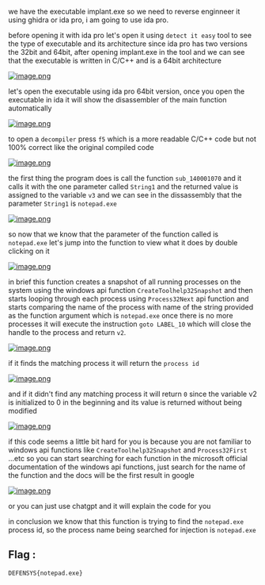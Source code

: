 we have the executable implant.exe so we need to reverse enginneer it using ghidra or ida pro, i am going to use ida pro.

before opening it with ida pro let's open it using `detect it easy` tool to see the type of executable and its architecture since ida pro has two versions the 32bit and 64bit, after opening implant.exe in the tool and we can see that the executable is written in C/C++ and is a 64bit architecture

[![image.png](https://i.postimg.cc/V63mH6wF/image.png)](https://postimg.cc/WF6BdshD)

let's open the executable using ida pro 64bit version, once you open the executable in ida it will show the disassembler of the main function automatically

[![image.png](https://i.postimg.cc/wvJXbgGd/image.png)](https://postimg.cc/9RmwD52x)

to open a `decompiler` press `f5` which is a more readable C/C++ code but not 100% correct like the original compiled code

[![image.png](https://i.postimg.cc/KcP7PcTP/image.png)](https://postimg.cc/xqdbY2t8)

the first thing the program does is call the function `sub_140001070` and it calls it with the one parameter called `String1` and the returned value is assigned to the variable `v3` and we can see in the dissassembly that the parameter `String1` is `notepad.exe`

[![image.png](https://i.postimg.cc/FHB0rYt4/image.png)](https://postimg.cc/QFcFSxx4)

so now that we know that the parameter of the function called is `notepad.exe` let's jump into the function to view what it does by double clicking on it

[![image.png](https://i.postimg.cc/pLwyczbp/image.png)](https://postimg.cc/yDTVkJNH)

in brief this function creates a snapshot of all running processes on the system using the windows api function `CreateToolhelp32Snapshot` and then starts looping through each process using `Process32Next` api function and starts comparing the name of the process with name of the string provided as the function argument which is `notepad.exe` once there is no more processes it will execute the instruction `goto LABEL_10` which will close the handle to the process and return `v2`.

[![image.png](https://i.postimg.cc/mgJVdXgC/image.png)](https://postimg.cc/FYbjzxcH)

if it finds the matching process it will return the `process id`

[![image.png](https://i.postimg.cc/HnkQWXLT/image.png)](https://postimg.cc/dkg747df)

and if it didn't find any matching process it will return `0` since the variable v2 is initialized to 0 in the beginning and its value is returned without being modified

[![image.png](https://i.postimg.cc/hjPJVgRr/image.png)](https://postimg.cc/7CdYyF6G)

if this code seems a little bit hard for you is because you are not familiar to windows api functions like `CreateToolhelp32Snapshot` and `Process32First` ...etc so you can start searching for each function in the microsoft official documentation of the windows api functions, just search for the name of the function and the docs will be the first result in google 

[![image.png](https://i.postimg.cc/65wQZtVG/image.png)](https://postimg.cc/BtYs9WVq)

or you can just use chatgpt and it will explain the code for you

in conclusion we know that this function is trying to find the `notepad.exe` process id, so the process name being searched for injection is `notepad.exe`
## Flag : 

```
DEFENSYS{notepad.exe}
```

